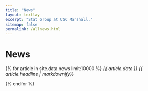 ```yaml
---
title: "News"
layout: textlay
excerpt: "Stat Group at USC Marshall."
sitemap: false
permalink: /allnews.html
---
```


# News

{% for article in site.data.news limit:10000 %}
*{{ article.date }}
{{ article.headline | markdownify}}*

{% endfor %}
